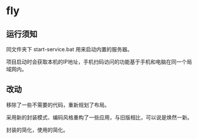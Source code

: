 # fly


## 运行须知

同文件夹下 start-service.bat  用来启动内置的服务器。

项目启动时会获取本机的IP地址，手机扫码访问的功能基于手机和电脑在同一个局域网内。




## 改动


移除了一些不需要的代码，重新规划了布局。

采用新的封装模式、编码风格重构了一些应用，与旧版相比，可以说是焕然一新。

封装的简化，使用的简化。
